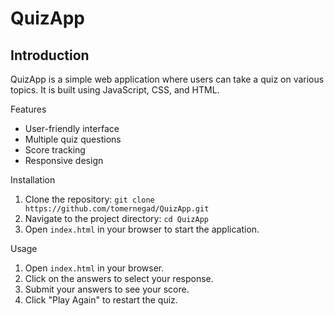 # QuizApp

## Introduction
QuizApp is a simple web application where users can take a quiz on various topics. It is built using JavaScript, CSS, and HTML.

  Features
- User-friendly interface
- Multiple quiz questions
- Score tracking
- Responsive design

 Installation
1. Clone the repository: `git clone https://github.com/tomernegad/QuizApp.git`
2. Navigate to the project directory: `cd QuizApp`
3. Open `index.html` in your browser to start the application.

 Usage
1. Open `index.html` in your browser.
2. Click on the answers to select your response.
3. Submit your answers to see your score.
4. Click "Play Again" to restart the quiz.
